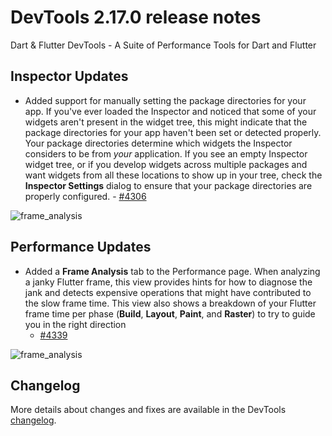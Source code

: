 # DevTools 2.17.0 release notes

Dart & Flutter DevTools - A Suite of Performance Tools for Dart and Flutter

## Inspector Updates
* Added support for manually setting the package directories for your app.
  If you've ever loaded the Inspector and noticed that some of your widgets
  aren't present in the widget tree, this might indicate that the package directories
  for your app haven't been set or detected properly.
  Your package directories determine which widgets
  the Inspector considers to be from _your_ application.
  If you see an empty Inspector widget tree,
  or if you develop widgets across multiple packages 
  and want widgets from all these locations to show up in your tree,
  check the **Inspector Settings** dialog to ensure that your package
  directories are properly
  configured. - [#4306](https://github.com/flutter/devtools/pull/4306)

![frame_analysis]({{site.url}}/development/tools/devtools/release-notes/images-2.17.0/package_directories.png "package directories")

## Performance Updates
* Added a **Frame Analysis** tab to the Performance page.
  When analyzing a janky Flutter frame,
  this view provides hints for how to diagnose the jank and
  detects expensive operations that might have contributed
  to the slow frame time. This view also shows a breakdown of
  your Flutter frame time per phase (**Build**, **Layout**, **Paint**, and **Raster**)
  to try to guide you in the right direction
  - [#4339](https://github.com/flutter/devtools/pull/4339)

![frame_analysis]({{site.url}}/development/tools/devtools/release-notes/images-2.17.0/frame_analysis.png "frame analysis")

## Changelog
More details about changes and fixes are available in the DevTools
[changelog](https://github.com/flutter/devtools/blob/master/CHANGELOG.md).
